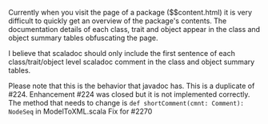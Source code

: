 Currently when you visit the page of a package (<package-name>$$content.html) it is very difficult to quickly get an overview of the package's contents. The documentation details of each class, trait and object appear in the class and object summary tables obfuscating the page.

I believe that scaladoc should only include the first sentence of each class/trait/object level scaladoc comment in the class and object summary tables.

Please note that this is the behavior that javadoc has.
This is a duplicate of #224. Enhancement #224 was closed but it is not implemented correctly. The method that needs to change is `def shortComment(cmnt: Comment): NodeSeq` in ModelToXML.scala
Fix for #2270
